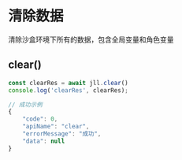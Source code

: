 # 清除数据
清除沙盒环境下所有的数据，包含全局变量和角色变量

## clear()

``` javascript
const clearRes = await jll.clear()
console.log('clearRes', clearRes);

// 成功示例
{
	"code": 0,
	"apiName": "clear",
	"errorMessage": "成功",
	"data": null
}
```
